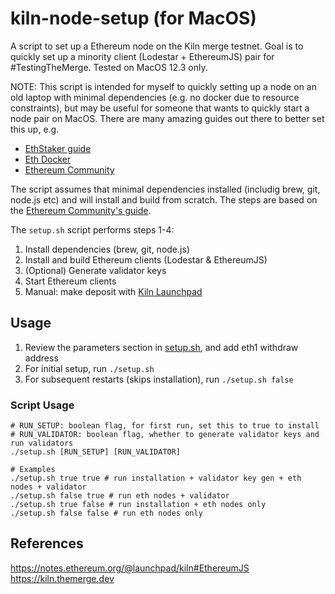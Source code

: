 # kiln-node-setup (for MacOS)

A script to set up a Ethereum node on the Kiln merge testnet. Goal is to quickly set up a minority client (Lodestar + EthereumJS) pair for #TestingTheMerge. Tested on MacOS 12.3 only. 

NOTE: This script is intended for myself to quickly setting up a node on an old laptop with minimal dependencies (e.g. no docker due to resource constraints), but may be useful for someone that wants to quickly start a node pair on MacOS. There are many amazing guides out there to better set this up, e.g.
- [EthStaker guide](https://github.com/remyroy/ethstaker/blob/main/merge-devnet.md)
- [Eth Docker](https://github.com/eth-educators/eth-docker/blob/merge/KILN.md)
- [Ethereum Community](https://notes.ethereum.org/@launchpad/kiln)

The script assumes that minimal dependencies installed (includig brew, git, node.js etc) and will install and build from scratch. The steps are based on the [Ethereum Community's guide](https://notes.ethereum.org/@launchpad/kiln#EthereumJS).

The `setup.sh` script performs steps 1-4:
1. Install dependencies (brew, git, node.js)
2. Install and build Ethereum clients (Lodestar & EthereumJS)
3. (Optional) Generate validator keys
4. Start Ethereum clients
5. Manual: make deposit with [Kiln Launchpad](https://kiln.launchpad.ethereum.org/en/)

## Usage

1. Review the parameters section in [setup.sh](./setup.sh), and add eth1 withdraw address
2. For initial setup, run `./setup.sh`
3. For subsequent restarts (skips installation), run `./setup.sh false` 

### Script Usage

```
# RUN_SETUP: boolean flag, for first run, set this to true to install
# RUN_VALIDATOR: boolean flag, whether to generate validator keys and run validators
./setup.sh [RUN_SETUP] [RUN_VALIDATOR]

# Examples
./setup.sh true true # run installation + validator key gen + eth nodes + validator
./setup.sh false true # run eth nodes + validator
./setup.sh true false # run installation + eth nodes only
./setup.sh false false # run eth nodes only
```

## References

https://notes.ethereum.org/@launchpad/kiln#EthereumJS
https://kiln.themerge.dev
